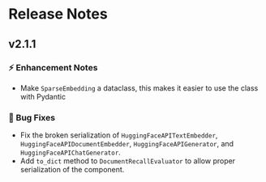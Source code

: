 # Release Notes

## v2.1.1

### ⚡️ Enhancement Notes

-   Make `SparseEmbedding` a dataclass, this makes it easier to use the class with Pydantic

### 🐛 Bug Fixes

-   Fix the broken serialization of `HuggingFaceAPITextEmbedder`, `HuggingFaceAPIDocumentEmbedder`, `HuggingFaceAPIGenerator`, and `HuggingFaceAPIChatGenerator`.
-   Add `to_dict` method to `DocumentRecallEvaluator` to allow proper serialization of the component.

